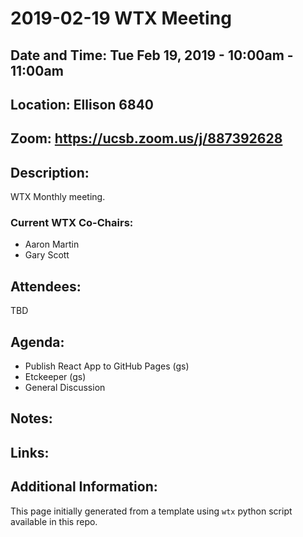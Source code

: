# 2019-02-19 WTX Meeting
## Date and Time: Tue Feb 19, 2019 - 10:00am - 11:00am
## Location: Ellison 6840
## Zoom: https://ucsb.zoom.us/j/887392628

## Description:
WTX Monthly meeting.

### Current WTX Co-Chairs:
* Aaron Martin
* Gary Scott

## Attendees:
TBD

## Agenda:

* Publish React App to GitHub Pages (gs)
* Etckeeper (gs)
* General Discussion

## Notes:


## Links:

## Additional Information:
This page initially generated from a template using `wtx` python script available in this repo.
